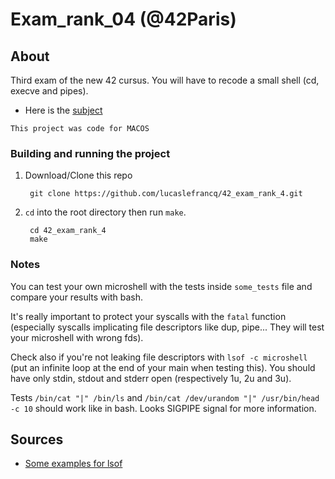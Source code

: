 # Exam_rank_04 (@42Paris)

## About

Third exam of the new 42 cursus. You will have to recode a small shell (cd, execve and pipes).

- Here is the [subject][1]

`This project was code for MACOS`

### Building and running the project

1. Download/Clone this repo

        git clone https://github.com/lucaslefrancq/42_exam_rank_4.git

2. `cd` into the root directory then run `make`.

        cd 42_exam_rank_4
        make
		
### Notes

You can test your own microshell with the tests inside `some_tests` file and compare your results with bash.

It's really important to protect your syscalls with the `fatal` function (especially syscalls implicating 
file descriptors like dup, pipe... They will test your microshell with wrong fds).

Check also if you're not leaking file descriptors with `lsof -c microshell` (put an infinite loop at the
end of your main when testing this). You should have only stdin, stdout and stderr open (respectively 1u, 2u
and 3u).

Tests `/bin/cat "|" /bin/ls` and `/bin/cat /dev/urandom "|" /usr/bin/head -c 10` should work like in bash.
Looks SIGPIPE signal for more information.
    
## Sources

- [Some examples for lsof][2]

[1]: https://github.com/lucaslefrancq/42_exam_rank_04/blob/main/subject.en.txt
[2]: https://www.thegeekstuff.com/2012/08/lsof-command-examples/
